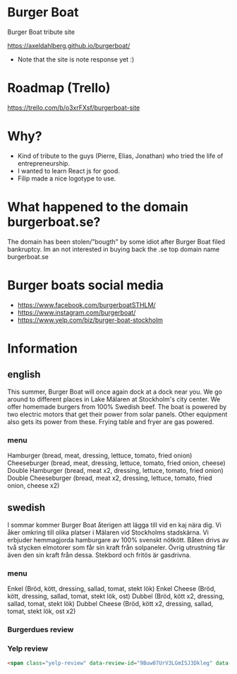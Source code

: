 # Burger Boat
Burger Boat tribute site

https://axeldahlberg.github.io/burgerboat/

* Note that the site is note response yet :)

# Roadmap (Trello)
https://trello.com/b/o3xrFXsf/burgerboat-site

# Why?
* Kind of tribute to the guys (Pierre, Elias, Jonathan) who tried the life of entrepreneurship.
* I wanted to learn React js for good.
* Filip made a nice logotype to use.

# What happened to the domain burgerboat.se?
The domain has been stolen/"bougth" by some idiot after Burger Boat filed bankruptcy.
Im an not interested in buying back the .se top domain name burgerboat.se


# Burger boats social media
* https://www.facebook.com/burgerboatSTHLM/
* https://www.instagram.com/burgerboat/
* https://www.yelp.com/biz/burger-boat-stockholm

# Information

## english
This summer, Burger Boat will once again dock at a dock near you. We go around to different places in Lake Mälaren at Stockholm's city center. We offer homemade burgers from 100% Swedish beef. The boat is powered by two electric motors that get their power from solar panels. Other equipment also gets its power from these. Frying table and fryer are gas powered.

### menu
Hamburger (bread, meat, dressing, lettuce, tomato, fried onion)
Cheeseburger (bread, meat, dressing, lettuce, tomato, fried onion, cheese)
Double Hamburger (bread, meat x2, dressing, lettuce, tomato, fried onion)
Double Cheeseburger (bread, meat x2, dressing, lettuce, tomato, fried onion, cheese x2)

## swedish
I sommar kommer Burger Boat återigen att lägga till vid en kaj nära dig. Vi åker omkring till olika platser i Mälaren vid Stockholms stadskärna. Vi erbjuder hemmagjorda hamburgare av 100% svenskt nötkött. Båten drivs av två stycken elmotorer som får sin kraft från solpaneler. Övrig utrustning får även den sin kraft från dessa. Stekbord och fritös är gasdrivna.

### menu
Enkel (Bröd, kött, dressing, sallad, tomat, stekt lök)
Enkel Cheese (Bröd, kött, dressing, sallad, tomat, stekt lök, ost)
Dubbel (Bröd, kött x2, dressing, sallad, tomat, stekt lök)
Dubbel Cheese (Bröd, kött x2, dressing, sallad, tomat, stekt lök, ost x2)

### Burgerdues review


### Yelp review
```html
<span class="yelp-review" data-review-id="9Buw07UrV3LGmISJ3Dkleg" data-hostname="www.yelp.com">Read <a href="https://www.yelp.com/user_details?userid=nPT-CD2mlGN0_g-QMIprrQ" rel="nofollow noopener">andrew r.</a>'s <a href="https://www.yelp.com/biz/burger-boat-stockholm?hrid=9Buw07UrV3LGmISJ3Dkleg" rel="nofollow noopener">review</a> of <a href="https://www.yelp.com/biz/EGnQqCqkUF4_WmKbT_jeuw" rel="nofollow noopener">Burger Boat</a> on <a href="https://www.yelp.com" rel="nofollow noopener">Yelp</a><script src="https://www.yelp.com/embed/widgets.js" type="text/javascript" async></script></span>
```

